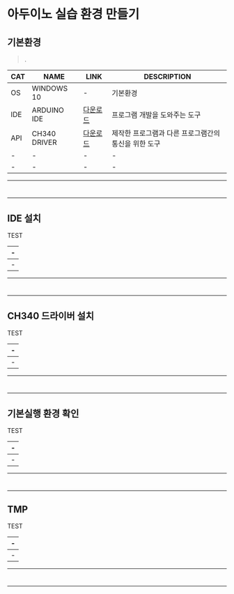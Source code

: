 # 아두이노 실습 환경 만들기


기본환경
---
> . <br>

|CAT|NAME|LINK|DESCRIPTION|
|-|-|-|-|
|OS|WINDOWS 10|-|기본환경|
|IDE|ARDUINO IDE|[다운로드](https://www.arduino.cc/en/software)|프로그램 개발을 도와주는 도구|
|API|CH340 DRIVER|[다운로드](https://sparks.gogo.co.nz/ch340.html)|제작한 프로그램과 다른 프로그램간의 통신을 위한 도구|
|-|-|-|-|
|-|-|-|-|

---
#
---

IDE 설치
---
TEST <br>

|-|
|-|
|-|

---
#
---

CH340 드라이버 설치
---
TEST <br>

|-|
|-|
|-|

---
#
---

기본실행 환경 확인
---
TEST <br>

|-|
|-|
|-|

---
#
---

TMP
---
TEST <br>

|-|
|-|
|-|

---
#
---
